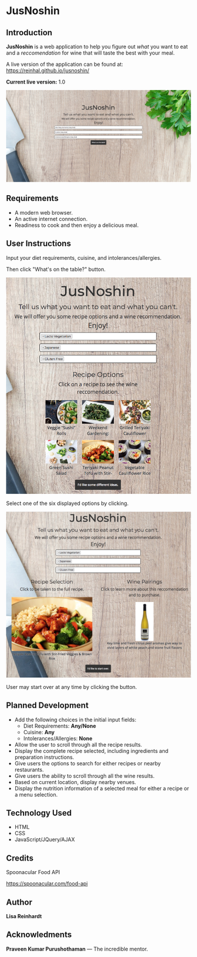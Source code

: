 # JusNoshin

## Introduction

**JusNoshin** is a web application to help you figure out *what* you want to eat and a *reccomendation* for wine that will taste the best with your meal.

A live version of the application can be found at: https://reinhal.github.io/jusnoshin/

**Current live version:** 1.0

![image](https://github.com/reinhal/jusnoshin/blob/master/JNHome.png)

## Requirements

* A modern web browser.
* An active internet connection.
* Readiness to cook and then enjoy a delicious meal.

## User Instructions

Input your diet requirements, cuisine, and intolerances/allergies.

Then click "What's on the table?" button.

![image](https://github.com/reinhal/jusnoshin/blob/master/JN1.png)

Select one of the six displayed options by clicking.

![image](https://github.com/reinhal/jusnoshin/blob/master/JN2.png)

User may start over at any time by clicking the button.

## Planned Development

- Add the following choices in the initial input fields: 
  - Diet Requirements: **Any/None**
  - Cuisine: **Any**
  - Intolerances/Allergies: **None**
- Allow the user to scroll through all the recipe results.
- Display the complete recipe selected, including ingredients and preparation instructions.
- Give users the options to search for either recipes or nearby restaurants.
- Give users the ability to scroll through all the wine results.
- Based on current location, display nearby venues.
- Display the nutrition information of a selected meal for either a recipe or a menu selection.

## Technology Used

- HTML
- CSS
- JavaScript/JQuery/AJAX

## Credits

Spoonacular Food API

https://spoonacular.com/food-api

## Author

**Lisa Reinhardt**

## Acknowledments

**Praveen Kumar Purushothaman** — The incredible mentor.

